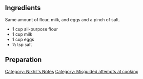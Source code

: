 Ingredients
-----------

Same amount of flour, milk, and eggs and a pinch of salt.

-   1 cup all-purpose flour
-   1 cup milk
-   1 cup eggs
-   ½ tsp salt

Preparation
-----------

[Category: Nikhil's Notes](Category:_Nikhil's_Notes "wikilink")
[Category: Misguided attempts at
cooking](Category:_Misguided_attempts_at_cooking "wikilink")
